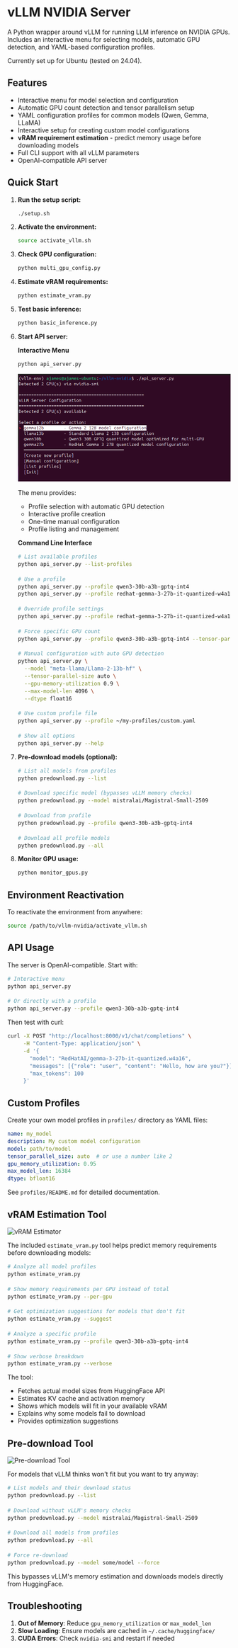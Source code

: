 # vLLM NVIDIA Server

A Python wrapper around vLLM for running LLM inference on NVIDIA GPUs. Includes an interactive menu for selecting models, automatic GPU detection, and YAML-based configuration profiles.

Currently set up for Ubuntu (tested on 24.04).

## Features

- Interactive menu for model selection and configuration
- Automatic GPU count detection and tensor parallelism setup
- YAML configuration profiles for common models (Qwen, Gemma, LLaMA)
- Interactive setup for creating custom model configurations
- **vRAM requirement estimation** - predict memory usage before downloading models
- Full CLI support with all vLLM parameters
- OpenAI-compatible API server

## Quick Start

1. **Run the setup script:**
   ```bash
   ./setup.sh
   ```

2. **Activate the environment:**
   ```bash
   source activate_vllm.sh
   ```

3. **Check GPU configuration:**
   ```bash
   python multi_gpu_config.py
   ```

4. **Estimate vRAM requirements:**
   ```bash
   python estimate_vram.py
   ```

5. **Test basic inference:**
   ```bash
   python basic_inference.py
   ```

6. **Start API server:**

   **Interactive Menu**
   ```bash
   python api_server.py
   ```

   ![Interactive Menu](docs/images/menu.png)

   The menu provides:
   - Profile selection with automatic GPU detection
   - Interactive profile creation
   - One-time manual configuration
   - Profile listing and management

   **Command Line Interface**
   ```bash
   # List available profiles
   python api_server.py --list-profiles

   # Use a profile
   python api_server.py --profile qwen3-30b-a3b-gptq-int4
   python api_server.py --profile redhat-gemma-3-27b-it-quantized-w4a16

   # Override profile settings
   python api_server.py --profile redhat-gemma-3-27b-it-quantized-w4a16 --port 8080 --max-model-len 8192

   # Force specific GPU count
   python api_server.py --profile qwen3-30b-a3b-gptq-int4 --tensor-parallel-size 1

   # Manual configuration with auto GPU detection
   python api_server.py \
     --model "meta-llama/Llama-2-13b-hf" \
     --tensor-parallel-size auto \
     --gpu-memory-utilization 0.9 \
     --max-model-len 4096 \
     --dtype float16

   # Use custom profile file
   python api_server.py --profile ~/my-profiles/custom.yaml

   # Show all options
   python api_server.py --help
   ```

7. **Pre-download models (optional):**
   ```bash
   # List all models from profiles
   python predownload.py --list

   # Download specific model (bypasses vLLM memory checks)
   python predownload.py --model mistralai/Magistral-Small-2509

   # Download from profile
   python predownload.py --profile qwen3-30b-a3b-gptq-int4

   # Download all profile models
   python predownload.py --all
   ```

8. **Monitor GPU usage:**
   ```bash
   python monitor_gpus.py
   ```

## Environment Reactivation

To reactivate the environment from anywhere:
```bash
source /path/to/vllm-nvidia/activate_vllm.sh
```

## API Usage

The server is OpenAI-compatible. Start with:
```bash
# Interactive menu
python api_server.py

# Or directly with a profile
python api_server.py --profile qwen3-30b-a3b-gptq-int4
```

Then test with curl:
```bash
curl -X POST "http://localhost:8000/v1/chat/completions" \
     -H "Content-Type: application/json" \
     -d '{
       "model": "RedHatAI/gemma-3-27b-it-quantized.w4a16",
       "messages": [{"role": "user", "content": "Hello, how are you?"}],
       "max_tokens": 100
     }'
```

## Custom Profiles

Create your own model profiles in `profiles/` directory as YAML files:

```yaml
name: my_model
description: My custom model configuration
model: path/to/model
tensor_parallel_size: auto  # or use a number like 2
gpu_memory_utilization: 0.95
max_model_len: 16384
dtype: bfloat16
```

See `profiles/README.md` for detailed documentation.

## vRAM Estimation Tool

![vRAM Estimator](docs/estimator.png)

The included `estimate_vram.py` tool helps predict memory requirements before downloading models:

```bash
# Analyze all model profiles
python estimate_vram.py

# Show memory requirements per GPU instead of total
python estimate_vram.py --per-gpu

# Get optimization suggestions for models that don't fit
python estimate_vram.py --suggest

# Analyze a specific profile
python estimate_vram.py --profile qwen3-30b-a3b-gptq-int4

# Show verbose breakdown
python estimate_vram.py --verbose
```

The tool:
- Fetches actual model sizes from HuggingFace API
- Estimates KV cache and activation memory
- Shows which models will fit in your available vRAM
- Explains why some models fail to download
- Provides optimization suggestions

## Pre-download Tool

![Pre-download Tool](docs/predownload.png)

For models that vLLM thinks won't fit but you want to try anyway:

```bash
# List models and their download status
python predownload.py --list

# Download without vLLM's memory checks
python predownload.py --model mistralai/Magistral-Small-2509

# Download all models from profiles
python predownload.py --all

# Force re-download
python predownload.py --model some/model --force
```

This bypasses vLLM's memory estimation and downloads models directly from HuggingFace.

## Troubleshooting

1. **Out of Memory**: Reduce `gpu_memory_utilization` or `max_model_len`
2. **Slow Loading**: Ensure models are cached in `~/.cache/huggingface/`
3. **CUDA Errors**: Check `nvidia-smi` and restart if needed
